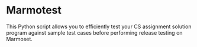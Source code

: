 # Marmotest
This Python script allows you to efficiently test your CS assignment solution program against sample test cases before performing release testing on Marmoset.
